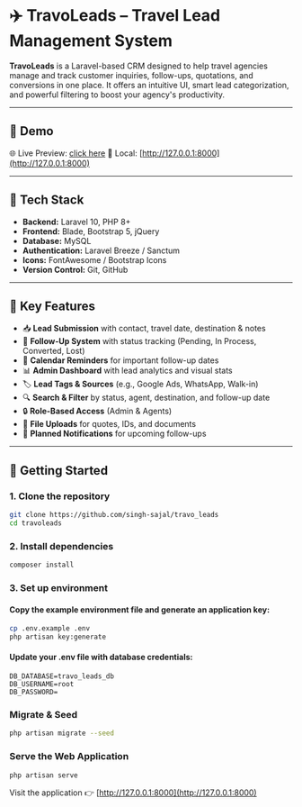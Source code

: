 # ✈️ TravoLeads – Travel Lead Management System

**TravoLeads** is a Laravel-based CRM designed to help travel agencies manage and track customer inquiries, follow-ups, quotations, and conversions in one place. It offers an intuitive UI, smart lead categorization, and powerful filtering to boost your agency's productivity.

---

## 🚀 Demo

🌐 Live Preview: [click here](https://travoleads.ilikasofttech.com/)
🧪 Local: [http://127.0.0.1:8000](http://127.0.0.1:8000)

---

## 🔧 Tech Stack

- **Backend:** Laravel 10, PHP 8+
- **Frontend:** Blade, Bootstrap 5, jQuery
- **Database:** MySQL
- **Authentication:** Laravel Breeze / Sanctum
- **Icons:** FontAwesome / Bootstrap Icons
- **Version Control:** Git, GitHub

---

## 🧩 Key Features

- 📥 **Lead Submission** with contact, travel date, destination & notes  
- 🔁 **Follow-Up System** with status tracking (Pending, In Process, Converted, Lost)  
- 📅 **Calendar Reminders** for important follow-up dates  
- 📊 **Admin Dashboard** with lead analytics and visual stats  
- 🏷️ **Lead Tags & Sources** (e.g., Google Ads, WhatsApp, Walk-in)  
- 🔍 **Search & Filter** by status, agent, destination, and follow-up date  
- 🔒 **Role-Based Access** (Admin & Agents)  
- 📎 **File Uploads** for quotes, IDs, and documents  
- 🔔 **Planned Notifications** for upcoming follow-ups

---

## 🧪 Getting Started

### 1. Clone the repository

```bash
git clone https://github.com/singh-sajal/travo_leads
cd travoleads
```

###  2. Install dependencies
```bash
composer install
```

### 3. Set up environment
#### Copy the example environment file and generate an application key:
```bash
cp .env.example .env
php artisan key:generate
```

#### Update your .env file with database credentials:

```env
DB_DATABASE=travo_leads_db
DB_USERNAME=root
DB_PASSWORD=
```

### Migrate & Seed

```bash
php artisan migrate --seed
```

### Serve the Web Application

```bash
php artisan serve
```

Visit the application 👉 [http://127.0.0.1:8000](http://127.0.0.1:8000) 
